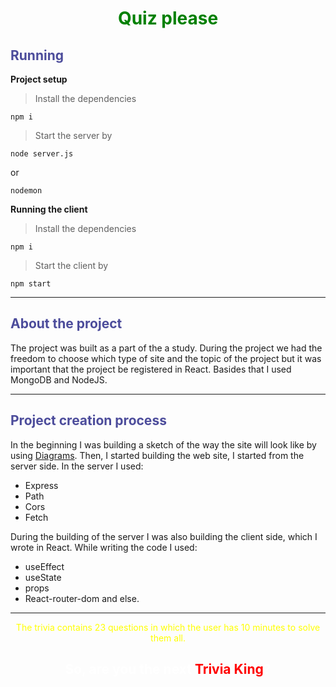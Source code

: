 <h1 style="text-align: center; color: green;"><b>Quiz please</b></h1>

<h2 style="color: rgb(76, 76, 155);">Running</h2>

<b>Project setup</b>

> Install the dependencies
```
npm i
```
> Start the server by
```
node server.js
```
or
```
nodemon
```

<b>Running the client</b>

> Install the dependencies
```
npm i
```
> Start the client by
```
npm start
```
<hr/>

<h2 style="color: rgb(76, 76, 155);">About the project</h2>
The project was built as a part of the a study. During the project we had the freedom to choose which type of site and the topic of the project but it was important that the project be registered in React. Basides that I used MongoDB and NodeJS.

<hr/>

<h2 style="color: rgb(76, 76, 155);">Project creation process</h2>

In the beginning I was building a sketch of the way the site will look like by using [Diagrams](https://drive.google.com/file/d/1-MvioFju07lw9E-jOv1eVpBxJKna6fTu/view?usp=sharing).
Then, I started building the web site, I started from the server side. 
In the server I used:
- Express
- Path
- Cors
- Fetch
  
During the building of the server I was also building the client side, which I wrote in React.
While writing the code I used: 

- useEffect
- useState
- props
- React-router-dom and else.

<hr/>

<div style="text-align: center;color:yellow;">
The trivia contains 23 questions in which the user has 10 minutes to solve them all.
<h2 style="color: white">
    So, are you the next <span style="color: red;">Trivia King</span>?
    </h2>
</div>




